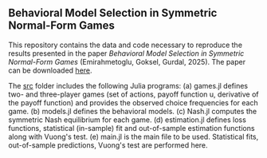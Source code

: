 ## Behavioral Model Selection in Symmetric Normal-Form Games

This repository contains the data and code necessary to reproduce the results presented in the paper *Behavioral Model Selection in Symmetric Normal-Form Games* (Emirahmetoglu, Goksel, Gurdal, 2025). The paper can be downloaded [here](https://papers.ssrn.com/sol3/papers.cfm?abstract_id=5204145).

The [src](/tree/main/src) folder includes the following Julia programs:
    (a) games.jl defines two- and three-player games (set of actions, payoff function u, derivative of the payoff function) and provides the observed choice frequencies for each game. 
    (b) models.jl defines the behavioral models.
    (c) Nash.jl computes the symmetric Nash equilibrium for each game. 
    (d) estimation.jl defines loss functions, statistical (in-sample) fit and out-of-sample estimation functions along with Vuong's test.
    (e) main.jl is the main file to be used. Statistical fits, out-of-sample predictions, Vuong's test are performed here. 
